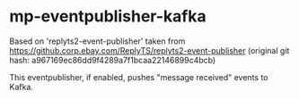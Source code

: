 # mp-eventpublisher-kafka

Based on 'replyts2-event-publisher' taken from https://github.corp.ebay.com/ReplyTS/replyts2-event-publisher
(original git hash: a967169ec86dd9f4289a7f1bcaa22146899c4bcb)

This eventpublisher, if enabled, pushes "message received" events to Kafka.
